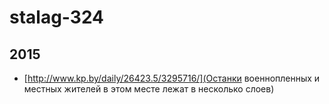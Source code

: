 # stalag-324

## 2015

* [http://www.kp.by/daily/26423.5/3295716/](Останки военнопленных и местных жителей в этом месте лежат в несколько слоев)
